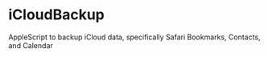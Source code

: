 iCloudBackup
============

AppleScript to backup iCloud data, specifically Safari Bookmarks, Contacts, and Calendar
